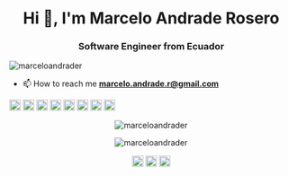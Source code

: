 <h1 align="center">Hi 👋, I'm Marcelo Andrade Rosero</h1>
<h3 align="center">Software Engineer from Ecuador</h3>
<p align="left"> <img src="https://komarev.com/ghpvc/?username=marceloandrader" alt="marceloandrader" /> </p>

- 📫 How to reach me **marcelo.andrade.r@gmail.com**

<p align="left"><img src="https://konpa.github.io/devicon/devicon.git/icons/amazonwebservices/amazonwebservices-original-wordmark.svg" alt="amazonwebservices" width="20" height="20"/> <img src="https://konpa.github.io/devicon/devicon.git/icons/docker/docker-original-wordmark.svg" alt="docker" width="20" height="20"/> <img src="https://konpa.github.io/devicon/devicon.git/icons/javascript/javascript-original.svg" alt="javascript" width="20" height="20"/> <img src="https://konpa.github.io/devicon/devicon.git/icons/laravel/laravel-plain-wordmark.svg" alt="laravel" width="20" height="20"/> <img src="https://konpa.github.io/devicon/devicon.git/icons/mysql/mysql-original-wordmark.svg" alt="mysql" width="20" height="20"/> <img src="https://konpa.github.io/devicon/devicon.git/icons/php/php-original.svg" alt="php" width="20" height="20"/> <img src="https://konpa.github.io/devicon/devicon.git/icons/postgresql/postgresql-original-wordmark.svg" alt="postgresql" width="20" height="20"/> <img src="https://konpa.github.io/devicon/devicon.git/icons/nodejs/nodejs-original-wordmark.svg" alt="nodejs" width="20" height="20"/></p><p align="center"> <img src="https://github-readme-stats.vercel.app/api?username=marceloandrader&show_icons=true" alt="marceloandrader" /> </p>
<p align="center"><img src="https://github-readme-stats-eight-theta.vercel.app/api/top-langs/?username=marceloandrader&layout=compact&langs_count=8" alt="marceloandrader" /></p>

<p align="center">
<a href="https://dev.to/marceloandrade" target="blank"><img align="center" src="https://cdn.jsdelivr.net/npm/simple-icons@3.0.1/icons/dev-dot-to.svg" alt="marceloandrade" height="20" width="20" /></a>
<a href="https://twitter.com/marceloandrade" target="blank"><img align="center" src="https://cdn.jsdelivr.net/npm/simple-icons@3.0.1/icons/twitter.svg" alt="marceloandrade" height="20" width="20" /></a>
<a href="https://stackoverflow.com/users/340711/marcelo-a" target="blank"><img align="center" src="https://cdn.jsdelivr.net/npm/simple-icons@3.0.1/icons/stackoverflow.svg" alt="users/340711/marcelo-a" height="20" width="20" /></a>
</p>
